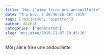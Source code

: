 ```yaml
---
title: "Moi j’aime frire une andouillette"
date: "Thu Nov  7 20:46:16 CET 2019"
tags: ["moijaime", "pipotron"]
author: m1ch3l
categories: ["generated"]
slug: "moijaime/2019-11-07-20:46:16"
---
```


Moi j’aime frire une andouillette
